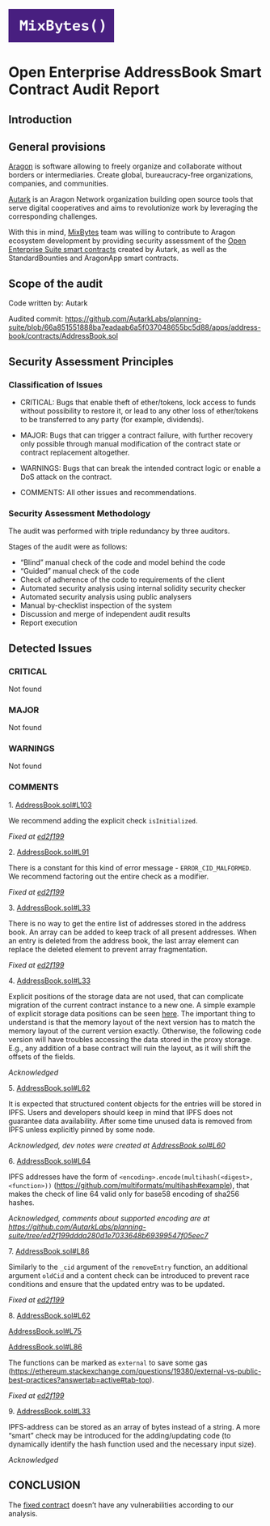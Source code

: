 ![](MixBytes.png)

# Open Enterprise AddressBook Smart Contract Audit Report

## Introduction

## General provisions

[Aragon](https://aragon.org) is software allowing to freely organize and collaborate without borders or intermediaries. Create global, bureaucracy-free organizations, companies, and communities.

[Autark](https://www.autark.xyz) is an Aragon Network organization building open source tools that serve digital cooperatives and aims to revolutionize work by leveraging the corresponding challenges.

With this in mind, [MixBytes](https://mixbytes.io/) team was willing to contribute to Aragon ecosystem development by providing security assessment of the [Open Enterprise Suite smart contracts](https://github.com/AutarkLabs/open-enterprise/tree/1508acf91ebfd31472cd3cb527ea3e8fa1330757/apps) created by Autark, as well as the StandardBounties and AragonApp smart contracts.

## Scope of the audit

Code written by: Autark

Audited commit: https://github.com/AutarkLabs/planning-suite/blob/66a851551888ba7eadaab6a5f037048655bc5d88/apps/address-book/contracts/AddressBook.sol 


## Security Assessment Principles

### Classification of Issues

* CRITICAL: Bugs that enable theft of ether/tokens, lock access to funds without possibility to restore it, or lead to any other loss of ether/tokens to be transferred to any party (for example, dividends).

* MAJOR: Bugs that can trigger a contract failure, with further recovery only possible through manual modification of the contract state or contract replacement altogether.

* WARNINGS: Bugs that can break the intended contract logic or enable a DoS attack on the contract.

* COMMENTS: All other issues and recommendations.

### Security Assessment Methodology

The audit was performed with triple redundancy by three auditors.

Stages of the audit were as follows:



* “Blind” manual check of the code and model behind the code
* “Guided” manual check of the code
* Check of adherence of the code to requirements of the client
* Automated security analysis using internal solidity security checker
* Automated security analysis using public analysers
* Manual by-checklist inspection of the system
* Discussion and merge of independent audit results
* Report execution


## Detected Issues

### CRITICAL

Not found
 
### MAJOR
Not found

### WARNINGS
 
Not found

### COMMENTS

1\. [AddressBook.sol#L103](https://github.com/AutarkLabs/planning-suite/blob/66a851551888ba7eadaab6a5f037048655bc5d88/apps/address-book/contracts/AddressBook.sol#L103)

We recommend adding the explicit check `isInitialized`.

*Fixed at [ed2f199](https://github.com/AutarkLabs/planning-suite/blob/ed2f199ddda280d1e7033648b69399547f05eec7/apps/address-book/contracts/AddressBook.sol)*

2\. [AddressBook.sol#L91](https://github.com/AutarkLabs/planning-suite/blob/66a851551888ba7eadaab6a5f037048655bc5d88/apps/address-book/contracts/AddressBook.sol#L91)

There is a constant for this kind of error message - `ERROR_CID_MALFORMED`. We recommend factoring out the entire check as a modifier. 

*Fixed at [ed2f199](https://github.com/AutarkLabs/planning-suite/blob/ed2f199ddda280d1e7033648b69399547f05eec7/apps/address-book/contracts/AddressBook.sol)*


3\. [AddressBook.sol#L33](https://github.com/AutarkLabs/planning-suite/blob/66a851551888ba7eadaab6a5f037048655bc5d88/apps/address-book/contracts/AddressBook.sol#L33)

There is no way to get the entire list of addresses stored in the address book. An array can be added to keep track of all present addresses. When an entry is deleted from the address book, the last array element can replace the deleted element to prevent array fragmentation.

*Fixed at [ed2f199](https://github.com/AutarkLabs/planning-suite/blob/ed2f199ddda280d1e7033648b69399547f05eec7/apps/address-book/contracts/AddressBook.sol)*


4\. [AddressBook.sol#L33](https://github.com/AutarkLabs/planning-suite/blob/66a851551888ba7eadaab6a5f037048655bc5d88/apps/address-book/contracts/AddressBook.sol#L33)

Explicit positions of the storage data are not used, that can complicate migration of the current contract instance to a new one. A simple example of explicit storage data positions can be seen [here](https://github.com/aragon/aragonOS/blob/940605977685cc9ad5ee85d67a6c310e3e8aab24/contracts/apps/AppStorage.sol).
The important thing to understand is that the memory layout of the next version has to match the memory layout of the current version exactly. Otherwise, the following code version will have troubles accessing the data stored in the proxy storage. E.g., any addition of a base contract will ruin the layout, as it will shift the offsets of the fields.

*Acknowledged*

5\. [AddressBook.sol#L62](https://github.com/AutarkLabs/planning-suite/blob/66a851551888ba7eadaab6a5f037048655bc5d88/apps/address-book/contracts/AddressBook.sol#L62)

It is expected that structured content objects for the entries will be stored in IPFS. Users and developers should keep in mind that IPFS does not guarantee data availability. After some time unused data is removed from IPFS unless explicitly pinned by some node.

*Acknowledged, dev notes were created at [AddressBook.sol#L60](https://github.com/AutarkLabs/planning-suite/blob/4f3f11c194b285f8e407e3cd4def56afb418b233/apps/address-book/contracts/AddressBook.sol#L60)* 


6\. [AddressBook.sol#L64](https://github.com/AutarkLabs/planning-suite/blob/66a851551888ba7eadaab6a5f037048655bc5d88/apps/address-book/contracts/AddressBook.sol#L64)

IPFS addresses have the form of `<encoding>.encode(multihash(<digest>, <function>))` (https://github.com/multiformats/multihash#example), that makes the check of line 64 valid only for base58 encoding of sha256 hashes.

*Acknowledged, comments about supported encoding are at https://github.com/AutarkLabs/planning-suite/tree/ed2f199ddda280d1e7033648b69399547f05eec7*


7\. [AddressBook.sol#L86](https://github.com/AutarkLabs/planning-suite/blob/66a851551888ba7eadaab6a5f037048655bc5d88/apps/address-book/contracts/AddressBook.sol#L86)

Similarly to the `_cid` argument of the `removeEntry` function, an additional argument `oldCid` and a content check can be introduced to prevent race conditions and ensure that the updated entry was to be updated.

*Fixed at [ed2f199](https://github.com/AutarkLabs/planning-suite/blob/ed2f199ddda280d1e7033648b69399547f05eec7/apps/address-book/contracts/AddressBook.sol)*


8\. [AddressBook.sol#L62](https://github.com/AutarkLabs/planning-suite/blob/66a851551888ba7eadaab6a5f037048655bc5d88/apps/address-book/contracts/AddressBook.sol#L62)

[AddressBook.sol#L75](https://github.com/AutarkLabs/planning-suite/blob/66a851551888ba7eadaab6a5f037048655bc5d88/apps/address-book/contracts/AddressBook.sol#L75)

[AddressBook.sol#L86](https://github.com/AutarkLabs/planning-suite/blob/66a851551888ba7eadaab6a5f037048655bc5d88/apps/address-book/contracts/AddressBook.sol#L86)

The functions can be marked as `external` to save some gas (https://ethereum.stackexchange.com/questions/19380/external-vs-public-best-practices?answertab=active#tab-top).

*Fixed at [ed2f199](https://github.com/AutarkLabs/planning-suite/blob/ed2f199ddda280d1e7033648b69399547f05eec7/apps/address-book/contracts/AddressBook.sol)*


9\. [AddressBook.sol#L33](https://github.com/AutarkLabs/planning-suite/blob/66a851551888ba7eadaab6a5f037048655bc5d88/apps/address-book/contracts/AddressBook.sol#L33)

IPFS-address can be stored as an array of bytes instead of a string. A more “smart” check may be introduced for the adding/updating code (to dynamically identify the hash function used and the necessary input size).

*Acknowledged*


## CONCLUSION

The [fixed contract](https://github.com/AutarkLabs/open-enterprise/blob/37742fe405/apps/address-book/contracts/AddressBook.sol) doesn’t have any vulnerabilities according to our analysis.
